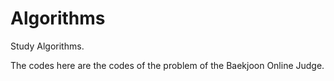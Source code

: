 # Algorithms

Study Algorithms.

The codes here are the codes of the problem of the Baekjoon Online Judge.
